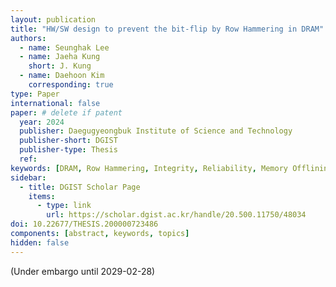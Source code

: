 ```yaml
---
layout: publication
title: "HW/SW design to prevent the bit-flip by Row Hammering in DRAM"
authors:
  - name: Seunghak Lee
  - name: Jaeha Kung
    short: J. Kung
  - name: Daehoon Kim
    corresponding: true
type: Paper
international: false
paper: # delete if patent
  year: 2024
  publisher: Daegugyeongbuk Institute of Science and Technology
  publisher-short: DGIST
  publisher-type: Thesis
  ref: 
keywords: [DRAM, Row Hammering, Integrity, Reliability, Memory Offlining]
sidebar:
  - title: DGIST Scholar Page
    items:
      - type: link
        url: https://scholar.dgist.ac.kr/handle/20.500.11750/48034
doi: 10.22677/THESIS.200000723486
components: [abstract, keywords, topics]
hidden: false
---
```


(Under embargo until 2029-02-28)